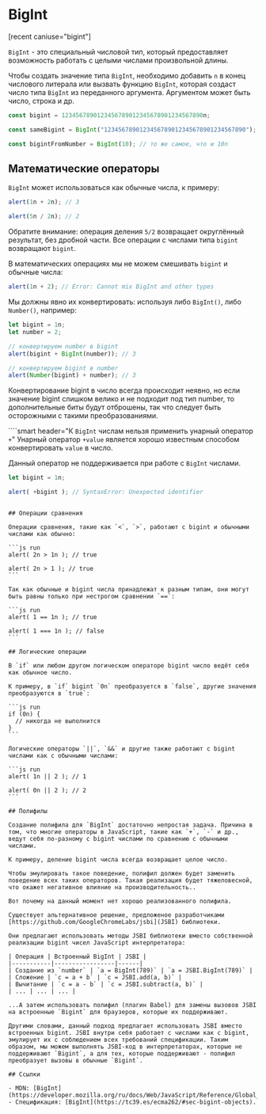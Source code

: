 # BigInt

[recent caniuse="bigint"]

`BigInt` - это специальный числовой тип, который предоставляет возможность работать с целыми числами произвольной длины.

Чтобы создать значение типа `BigInt`, необходимо добавить `n` в конец числового литерала или вызвать функцию `BigInt`, которая создаст число типа `BigInt` из переданного аргумента. Аргументом может быть число, строка и др.

```js
const bigint = 1234567890123456789012345678901234567890n;

const sameBigint = BigInt("1234567890123456789012345678901234567890");

const bigintFromNumber = BigInt(10); // то же самое, что и 10n
```

## Математические операторы

`BigInt` может использоваться как обычные числа, к примеру:

```js run
alert(1n + 2n); // 3

alert(5n / 2n); // 2
```

Обратите внимание: операция деления `5/2` возвращает округлённый результат, без дробной части. Все операции с числами типа `bigint` возвращают `bigint`.

В математических операциях мы не можем смешивать `bigint` и обычные числа:

```js run
alert(1n + 2); // Error: Cannot mix BigInt and other types
```

Мы должны явно их конвертировать: используя либо `BigInt()`, либо `Number()`, например:

```js run
let bigint = 1n;
let number = 2;

// конвертируем number в bigint
alert(bigint + BigInt(number)); // 3

// конвертируем bigint в number
alert(Number(bigint) + number); // 3
```

Конвертирование bigint в число всегда происходит неявно, но если значение bigint слишком велико и не подходит под тип number, то дополнительные биты будут отброшены, так что следует быть осторожными с такими преобразованиями.

````smart header="К `BigInt` числам нельзя применить унарный оператор `+`"
Унарный оператор `+value` является хорошо известным способом конвертировать `value` в число.

Данный оператор не поддерживается при работе с `BigInt` числами. 
```js run
let bigint = 1n;

alert( +bigint ); // SyntaxError: Unexpected identifier
```
````

## Операции сравнения

Операции сравнения, такие как `<`, `>`, работают с bigint и обычными числами как обычно:

```js run
alert( 2n > 1n ); // true

alert( 2n > 1 ); // true
```

Так как обычные и bigint числа принадлежат к разным типам, они могут быть равны только при нестрогом сравнении `==`:

```js run
alert( 1 == 1n ); // true

alert( 1 === 1n ); // false
```

## Логические операции

В `if` или любом другом логическом операторе bigint число ведёт себя как обычное число.

К примеру, в `if` bigint `0n` преобразуется в `false`, другие значения преобразуются в `true`:

```js run
if (0n) {
  // никогда не выполнится
}
```

Логические операторы `||`, `&&` и другие также работают с bigint числами как с обычными числами:

```js run
alert( 1n || 2 ); // 1

alert( 0n || 2 ); // 2
```

## Полифилы

Создание полифила для `BigInt` достаточно непростая задача. Причина в том, что многие операторы в JavaScript, такие как `+`, `-` и др., ведут себя по-разному с bigint числами по сравнению с обычными числами.

К примеру, деление bigint числа всегда возвращает целое число.

Чтобы эмулировать такое поведение, полифил должен будет заменить поведение всех таких операторов. Такая реализация будет тяжеловесной, что окажет негативное влияние на производительность..

Вот почему на данный момент нет хорошо реализованного полифила.

Существует альтернативное решение, предложеное разработчиками [https://github.com/GoogleChromeLabs/jsbi](JSBI) библиотеки.

Они предлагают использовать методы JSBI библиотеки вместо собственной реализации bigint чисел JavaScript интерпретатора:

| Операция | Встроенный BigInt | JSBI |
|-----------|-----------------|------|
| Создание из `number` | `a = BigInt(789)` | `a = JSBI.BigInt(789)` |
| Сложение | `c = a + b` | `c = JSBI.add(a, b)` |
| Вычитание	| `c = a - b` | `c = JSBI.subtract(a, b)` |
| ... | ... | ... |

...А затем использовать полифил (плагин Babel) для замены вызовов JSBI на встроенные `Bigint` для браузеров, которые их поддерживают.

Другими словами, данный подход предлагает использовать JSBI вместо встроенных bigint. JSBI внутри себя работает с числами как с bigint, эмулирует их с соблюдением всех требований спецификации. Таким образом, мы можем выполнять JSBI-код в интерпретаторах, которые не поддерживают `Bigint`, а для тех, которые поддерживают - полифил преобразует вызовы в обычные `Bigint`.

## Ссылки

- MDN: [BigInt](https://developer.mozilla.org/ru/docs/Web/JavaScript/Reference/Global_Objects/BigInt).
- Спецификация: [BigInt](https://tc39.es/ecma262/#sec-bigint-objects).
